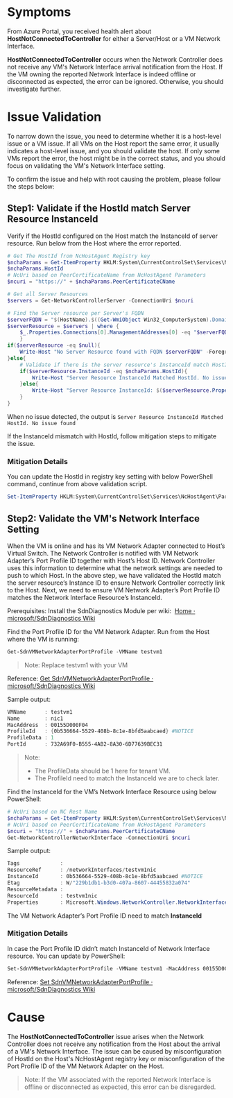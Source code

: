 # Symptoms

From Azure Portal, you received health alert about **HostNotConnectedToController** for either a Server/Host or a VM Network Interface. 

**HostNotConnectedToController** occurs when the Network Controller does not receive any VM's Network Interface arrival notification from the Host. If the VM owning the reported Network Interface is indeed offline or disconnected as expected, the error can be ignored. Otherwise, you should investigate further.


# Issue Validation
To narrow down the issue, you need to determine whether it is a host-level issue or a VM issue. If all VMs on the Host report the same error, it usually indicates a host-level issue, and you should validate the host. If only some VMs report the error, the host might be in the correct status, and you should focus on validating the VM's Network Interface setting.

To confirm the issue and help with root causing the problem, please follow the steps below:

## Step1: Validate if the HostId match Server Resource InstanceId

Verify if the HostId configured on the Host match the InstanceId of server resource. Run below from the Host where the error reported.

```Powershell
# Get The HostId from NcHostAgent Registry key
$nchaParams = Get-ItemProperty HKLM:System\CurrentControlSet\Services\NcHostAgent\Parameters
$nchaParams.HostId
# NcUri based on PeerCertificateName from NcHostAgent Parameters
$ncuri = "https://" + $nchaParams.PeerCertificateCName

# Get all Server Resources
$servers = Get-NetworkControllerServer -ConnectionUri $ncuri

# Find the Server resource per Server's FQDN
$serverFQDN = "$(HostName).$((Get-WmiObject Win32_ComputerSystem).Domain)"
$serverResource = $servers | where {
    $_.Properties.Connections[0].ManagementAddresses[0] -eq "$serverFQDN"
    }
if($serverResource -eq $null){
    Write-Host "No Server Resource found with FQDN $serverFQDN" -ForegroundColor Red
}else{
    # Validate if there is the server resource's InstanceId match HostId
    if($serverResource.InstanceId -eq $nchaParams.HostId){
        Write-Host "Server Resource InstanceId Matched HostId. No issue found" -ForegroundColor Green
    }else{
        Write-Host "Server Resource InstanceId: $($serverResource.Properties.InstanceId) not match HostId: $($nchaParams.HostId)" -ForegroundColor Red
    }
}

```
When no issue detected, the output is `Server Resource InstanceId Matched HostId. No issue found`

If the InstanceId mismatch with HostId, follow mitigation steps to mitigate the issue.
### Mitigation Details

You can update the HostId in registry key setting with below PowerShell command, continue from above validation script.

```Powershell
Set-ItemProperty HKLM:System\CurrentControlSet\Services\NcHostAgent\Parameters -Name HostId -Value $serverResource.InstanceId
```

## Step2: Validate the VM's Network Interface Setting
When the VM is online and has its VM Network Adapter connected to Host’s Virtual Switch. The Network Controller is notified with VM Network Adapter’s Port Profile ID together with Host’s Host ID. Network Controller uses this information to determine what the network settings are needed to push to which Host. In the above step, we have validated the HostId match the server resource’s Instance ID to ensure Network Controller correctly link to the Host. Next, we need to ensure VM Network Adapter’s Port Profile ID matches the Network Interface Resource’s InstanceId.

Prerequisites: Install the SdnDiagnostics Module per wiki: 
[Home · microsoft/SdnDiagnostics Wiki](https://github.com/microsoft/SdnDiagnostics/wiki) 

Find the Port Profile ID for the VM Network Adapter. Run from the Host where the VM is running:
```Powershell
Get-SdnVMNetworkAdapterPortProfile -VMName testvm1
```
> Note: Replace testvm1 with your VM 

Reference: [Get SdnVMNetworkAdapterPortProfile · microsoft/SdnDiagnostics Wiki](https://github.com/microsoft/SdnDiagnostics/wiki/Get-SdnVMNetworkAdapterPortProfile) 

Sample output:
```Powershell
VMName      : testvm1 
Name        : nic1 
MacAddress  : 00155D000F04 
ProfileId   : {0b536664-5529-408b-8c1e-8bfd5aabcaed} #NOTICE
ProfileData : 1 
PortId      : 732A69F0-B555-4AB2-8A30-6D77639BEC31
```
> Note:  
> *   The ProfileData should be 1 here for tenant VM. 
> *   The ProfileId need to match the InstanceId we are to check later.

Find the InstanceId for the VM’s Network Interface Resource using below PowerShell:
```Powershell
# NcUri based on NC Rest Name 
$nchaParams = Get-ItemProperty HKLM:System\CurrentControlSet\Services\NcHostAgent\Parameters
# NcUri based on PeerCertificateName from NcHostAgent Parameters
$ncuri = "https://" + $nchaParams.PeerCertificateCName
Get-NetworkControllerNetworkInterface -ConnectionUri $ncuri

```
Sample output:
```Powershell
Tags             : 
ResourceRef      : /networkInterfaces/testvm1nic 
InstanceId       : 0b536664-5529-408b-8c1e-8bfd5aabcaed #NOTICE
Etag             : W/"229b1db1-b3d0-407a-8607-44455832a074" 
ResourceMetadata : 
ResourceId       : testvm1nic 
Properties       : Microsoft.Windows.NetworkController.NetworkInterfaceProperties
```
The VM Network Adapter’s Port Profile ID need to match **InstanceId**

### Mitigation Details

In case the Port Profile ID didn’t match InstanceId of Network Interface resource. You can update by PowerShell:
```Powershell
Set-SdnVMNetworkAdapterPortProfile -VMName testvm1 -MacAddress 00155D000F04 -ProfileId "{0b536664-5529-408b-8c1e-8bfd5aabcaed}" -ProfileData 1
```
Reference: [Set SdnVMNetworkAdapterPortProfile · microsoft/SdnDiagnostics Wiki](https://github.com/microsoft/SdnDiagnostics/wiki/Set-SdnVMNetworkAdapterPortProfile)

# Cause
The **HostNotConnectedToController** issue arises when the Network Controller does not receive any notification from the Host about the arrival of a VM's Network Interface. The issue can be caused by misconfiguration of HostId on the Host's NcHostAgent registry key or misconfiguration of the Port Profile ID of the VM Network Adapter on the Host. 

> Note: If the VM associated with the reported Network Interface is offline or disconnected as expected, this error can be disregarded.



